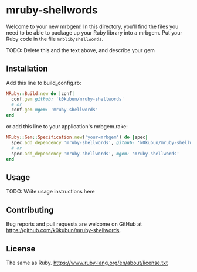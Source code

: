 # mruby-shellwords

Welcome to your new mrbgem! In this directory, you'll find the files you need to be able to package up your Ruby library into a mrbgem. Put your Ruby code in the file `mrblib/shellwords`.

TODO: Delete this and the text above, and describe your gem

## Installation

Add this line to build\_config.rb:

```ruby
MRuby::Build.new do |conf|
  conf.gem github: 'k0kubun/mruby-shellwords'
  # or
  conf.gem mgem: 'mruby-shellwords'
end
```

or add this line to your application's mrbgem.rake:

```ruby
MRuby::Gem::Specification.new('your-mrbgem') do |spec|
  spec.add_dependency 'mruby-shellwords', github: 'k0kubun/mruby-shellwords'
  # or
  spec.add_dependency 'mruby-shellwords', mgem: 'mruby-shellwords'
end
```

## Usage

TODO: Write usage instructions here

## Contributing

Bug reports and pull requests are welcome on GitHub at https://github.com/k0kubun/mruby-shellwords.


## License

The same as Ruby.
https://www.ruby-lang.org/en/about/license.txt


